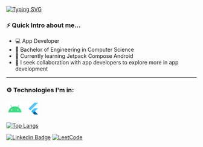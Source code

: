 [![Typing SVG](https://readme-typing-svg.demolab.com?font=Fira+Code&pause=1000&color=F7F7F7&random=false&width=435&lines=Hi+there+%F0%9F%91%8B%2C+I'm+Kishore+Kumar+S)](https://git.io/typing-svg)

### ⚡ Quick Intro about me...
- 💻 App Developer
- 🏫 Bachelor of Engineering in Computer Science
- 🌱 Currently learning Jetpack Compose Android
- 👯 I seek collaboration with app developers to explore more in app development
---
### ⚙️ Technologies I'm in:
<img style="padding:5px;" align="center" alt="Android" width="35px"  src="https://raw.githubusercontent.com/github/explore/80688e429a7d4ef2fca1e82350fe8e3517d3494d/topics/android/android.png" />
<img style="padding:5px;" align="center" alt="Flutter" width="35px"  src="https://raw.githubusercontent.com/github/explore/80688e429a7d4ef2fca1e82350fe8e3517d3494d/topics/flutter/flutter.png" />

[![Top Langs](https://github-readme-stats.vercel.app/api/top-langs/?username=KISHORE-KUMAR-S&theme=dark&layout=compact&align=right&width=40%)](https://github.com/KISHORE-KUMAR-S?tab=repositories)

[![Linkedin Badge](https://img.shields.io/badge/-LinkedIn-blue?style=flat-square&logo=Linkedin&logoColor=white&link=https://www.linkedin.com/in/kishore-kumar-s-8b0683201/)](https://www.linkedin.com/in/kishore-kumar-s-8b0683201/) [![LeetCode](https://img.shields.io/badge/LeetCode-000000?style=flat-square&logo=LeetCode&logoColor=#d16c06)](https://leetcode.com/livekishore2001/)

<!--
**KISHORE-KUMAR-S/KISHORE-KUMAR-S** is a ✨ _special_ ✨ repository because its `README.md` (this file) appears on your GitHub profile.

Here are some ideas to get you started:

- 🔭 I’m currently working on ...
- 🌱 I’m currently learning ...
- 👯 I’m looking to collaborate on ...
- 🤔 I’m looking for help with ...
- 💬 Ask me about ...
- 📫 How to reach me: ...
- 😄 Pronouns: ...
- ⚡ Fun fact: ...
-->
